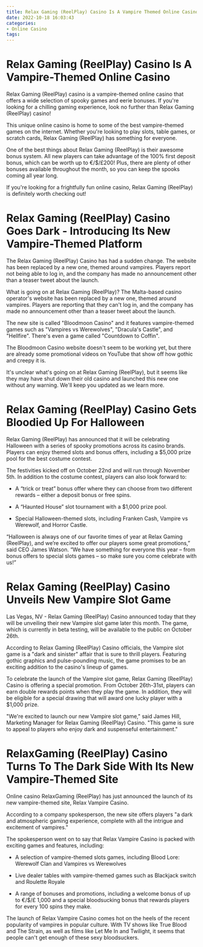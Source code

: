 ```yaml
---
title: Relax Gaming (ReelPlay) Casino Is A Vampire Themed Online Casino
date: 2022-10-18 16:03:43
categories:
- Online Casino
tags:
---
```



#  Relax Gaming (ReelPlay) Casino Is A Vampire-Themed Online Casino

Relax Gaming (ReelPlay) casino is a vampire-themed online casino that offers a wide selection of spooky games and eerie bonuses. If you're looking for a chilling gaming experience, look no further than Relax Gaming (ReelPlay) casino!

This unique online casino is home to some of the best vampire-themed games on the internet. Whether you're looking to play slots, table games, or scratch cards, Relax Gaming (ReelPlay) has something for everyone.

One of the best things about Relax Gaming (ReelPlay) is their awesome bonus system. All new players can take advantage of the 100% first deposit bonus, which can be worth up to €/$/£200! Plus, there are plenty of other bonuses available throughout the month, so you can keep the spooks coming all year long.

If you're looking for a frightfully fun online casino, Relax Gaming (ReelPlay) is definitely worth checking out!

#  Relax Gaming (ReelPlay) Casino Goes Dark - Introducing Its New Vampire-Themed Platform

The Relax Gaming (ReelPlay) Casino has had a sudden change. The website has been replaced by a new one, themed around vampires. Players report not being able to log in, and the company has made no announcement other than a teaser tweet about the launch.

What is going on at Relax Gaming (ReelPlay)? The Malta-based casino operator's website has been replaced by a new one, themed around vampires. Players are reporting that they can't log in, and the company has made no announcement other than a teaser tweet about the launch.

The new site is called "Bloodmoon Casino" and it features vampire-themed games such as "Vampires vs Werewolves", "Dracula's Castle", and "Hellfire". There's even a game called "Countdown to Coffin".

The Bloodmoon Casino website doesn't seem to be working yet, but there are already some promotional videos on YouTube that show off how gothic and creepy it is.

It's unclear what's going on at Relax Gaming (ReelPlay), but it seems like they may have shut down their old casino and launched this new one without any warning. We'll keep you updated as we learn more.

#  Relax Gaming (ReelPlay) Casino Gets Bloodied Up For Halloween

Relax Gaming (ReelPlay) has announced that it will be celebrating Halloween with a series of spooky promotions across its casino brands. Players can enjoy themed slots and bonus offers, including a $5,000 prize pool for the best costume contest.

The festivities kicked off on October 22nd and will run through November 5th. In addition to the costume contest, players can also look forward to:

* A “trick or treat” bonus offer where they can choose from two different rewards – either a deposit bonus or free spins.

* A “Haunted House” slot tournament with a $1,000 prize pool.

* Special Halloween-themed slots, including Franken Cash, Vampire vs Werewolf, and Horror Castle.

“Halloween is always one of our favorite times of year at Relax Gaming (ReelPlay), and we’re excited to offer our players some great promotions,” said CEO James Watson. “We have something for everyone this year – from bonus offers to special slots games – so make sure you come celebrate with us!”

#  Relax Gaming (ReelPlay) Casino Unveils New Vampire Slot Game 

Las Vegas, NV - Relax Gaming (ReelPlay) Casino announced today that they will be unveiling their new Vampire slot game later this month. The game, which is currently in beta testing, will be available to the public on October 26th.

According to Relax Gaming (ReelPlay) Casino officials, the Vampire slot game is a "dark and sinister" affair that is sure to thrill players. Featuring gothic graphics and pulse-pounding music, the game promises to be an exciting addition to the casino's lineup of games.

To celebrate the launch of the Vampire slot game, Relax Gaming (ReelPlay) Casino is offering a special promotion. From October 26th-31st, players can earn double rewards points when they play the game. In addition, they will be eligible for a special drawing that will award one lucky player with a $1,000 prize.

"We're excited to launch our new Vampire slot game," said James Hill, Marketing Manager for Relax Gaming (ReelPlay) Casino. "This game is sure to appeal to players who enjoy dark and suspenseful entertainment."

#  RelaxGaming (ReelPlay) Casino Turns To The Dark Side With Its New Vampire-Themed Site

Online casino RelaxGaming (ReelPlay) has just announced the launch of its new vampire-themed site, Relax Vampire Casino.

According to a company spokesperson, the new site offers players "a dark and atmospheric gaming experience, complete with all the intrigue and excitement of vampires."

The spokesperson went on to say that Relax Vampire Casino is packed with exciting games and features, including:

* A selection of vampire-themed slots games, including Blood Lore: Werewolf Clan and Vampires vs Werewolves

* Live dealer tables with vampire-themed games such as Blackjack switch and Roulette Royale

* A range of bonuses and promotions, including a welcome bonus of up to €/$/£ 1,000 and a special bloodsucking bonus that rewards players for every 100 spins they make.

The launch of Relax Vampire Casino comes hot on the heels of the recent popularity of vampires in popular culture. With TV shows like True Blood and The Strain, as well as films like Let Me In and Twilight, it seems that people can't get enough of these sexy bloodsuckers.